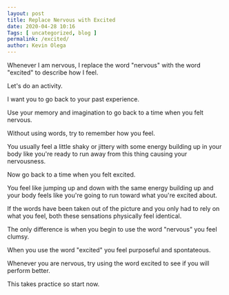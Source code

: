 ```yaml
--- 
layout: post 
title: Replace Nervous with Excited
date: 2020-04-28 10:16
Tags: [ uncategorized, blog ]
permalink: /excited/ 
author: Kevin Olega 
--- 
```

Whenever I am nervous, I replace the word "nervous" with the word "excited" to describe how I feel.

Let's do an activity.

I want you to go back to your past experience.

Use your memory and imagination to go back to a time when you felt nervous.

Without using words, try to remember how you feel.

You usually feel a little shaky or jittery with some energy building up in your body like you're ready to run away from this thing causing your nervousness.

Now go back to a time when you felt excited.

You feel like jumping up and down with the same energy building up and your body feels like you're going to run toward what you're excited about.

If the words have been taken out of the picture and you only had to rely on what you feel, both these sensations physically feel identical.

The only difference is when you begin to use the word "nervous" you feel clumsy.

When you use the word "excited" you feel purposeful and spontateous.

Whenever you are nervous, try using the word excited to see if you will perform better.

This takes practice so start now.